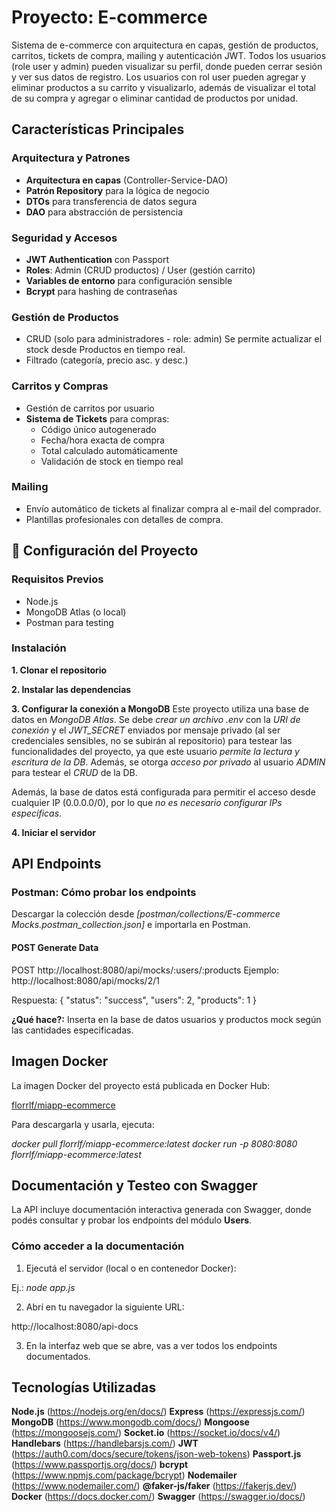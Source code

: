 # Proyecto: E-commerce
Sistema de e-commerce con arquitectura en capas, gestión de productos, carritos, tickets de compra, mailing y autenticación JWT. Todos los usuarios (role user y admin) pueden visualizar su perfil, donde pueden cerrar sesión y ver sus datos de registro. Los usuarios con rol user pueden agregar y eliminar productos a su carrito y visualizarlo, además de visualizar el total de su compra y agregar o eliminar cantidad de productos por unidad.

## Características Principales

### Arquitectura y Patrones
- **Arquitectura en capas** (Controller-Service-DAO)
- **Patrón Repository** para la lógica de negocio
- **DTOs** para transferencia de datos segura
- **DAO** para abstracción de persistencia

### Seguridad y Accesos
- **JWT Authentication** con Passport
- **Roles**: Admin (CRUD productos) / User (gestión carrito)
- **Variables de entorno** para configuración sensible
- **Bcrypt** para hashing de contraseñas

### Gestión de Productos
- CRUD (solo para administradores - role: admin) Se permite actualizar el stock desde Productos en tiempo real.
- Filtrado (categoría, precio asc. y desc.)

### Carritos y Compras
- Gestión de carritos por usuario
- **Sistema de Tickets** para compras:
  - Código único autogenerado
  - Fecha/hora exacta de compra
  - Total calculado automáticamente
  - Validación de stock en tiempo real


### Mailing
- Envío automático de tickets al finalizar compra al e-mail del comprador.
- Plantillas profesionales con detalles de compra.

## 🔧 Configuración del Proyecto

### Requisitos Previos
- Node.js
- MongoDB Atlas (o local)
- Postman para testing

### Instalación

**1. Clonar el repositorio**

**2. Instalar las dependencias**

**3. Configurar la conexión a MongoDB**
Este proyecto utiliza una base de datos en *MongoDB Atlas*.
Se debe *crear un archivo .env* con la *URI de conexión* y el *JWT_SECRET* enviados por mensaje privado (al ser credenciales sensibles, no se subirán al repositorio) para testear las funcionalidades del proyecto, ya que este usuario *permite la lectura y escritura de la DB*.
Además, se otorga *acceso por privado* al usuario *ADMIN* para testear el *CRUD* de la DB.

Además, la base de datos está configurada para permitir el acceso desde cualquier IP (0.0.0.0/0), por lo que *no es necesario configurar IPs específicas*.

**4. Iniciar el servidor**

## API Endpoints  

### Postman: Cómo probar los endpoints
Descargar la colección desde *[postman/collections/E-commerce Mocks.postman_collection.json]* e importarla en Postman.

#### POST Generate Data
POST http://localhost:8080/api/mocks/:users/:products
Ejemplo: http://localhost:8080/api/mocks/2/1

Respuesta:
{
  "status": "success",
  "users": 2,
  "products": 1
}

**¿Qué hace?:**
Inserta en la base de datos usuarios y productos mock según las cantidades especificadas.


## Imagen Docker

La imagen Docker del proyecto está publicada en Docker Hub:

[florrlf/miapp-ecommerce](https://hub.docker.com/repository/docker/florrlf/miapp-ecommerce)

Para descargarla y usarla, ejecuta:

*docker pull florrlf/miapp-ecommerce:latest*
*docker run -p 8080:8080 florrlf/miapp-ecommerce:latest*


## Documentación y Testeo con Swagger

La API incluye documentación interactiva generada con Swagger, donde podés consultar y probar los endpoints del módulo **Users**.

### Cómo acceder a la documentación

1. Ejecutá el servidor (local o en contenedor Docker):

Ej.: *node app.js*

2. Abrí en tu navegador la siguiente URL:

http://localhost:8080/api-docs

3. En la interfaz web que se abre, vas a ver todos los endpoints documentados.


## Tecnologías Utilizadas

**Node.js** (https://nodejs.org/en/docs/) 
**Express** (https://expressjs.com/)
**MongoDB** (https://www.mongodb.com/docs/)
**Mongoose** (https://mongoosejs.com/)
**Socket.io** (https://socket.io/docs/v4/)
**Handlebars** (https://handlebarsjs.com/)
**JWT** (https://auth0.com/docs/secure/tokens/json-web-tokens)
**Passport.js** (https://www.passportjs.org/docs/)
**bcrypt** (https://www.npmjs.com/package/bcrypt)
**Nodemailer** (https://www.nodemailer.com/)
**@faker-js/faker** (https://fakerjs.dev/)
**Docker** (https://docs.docker.com/)
**Swagger** (https://swagger.io/docs/)